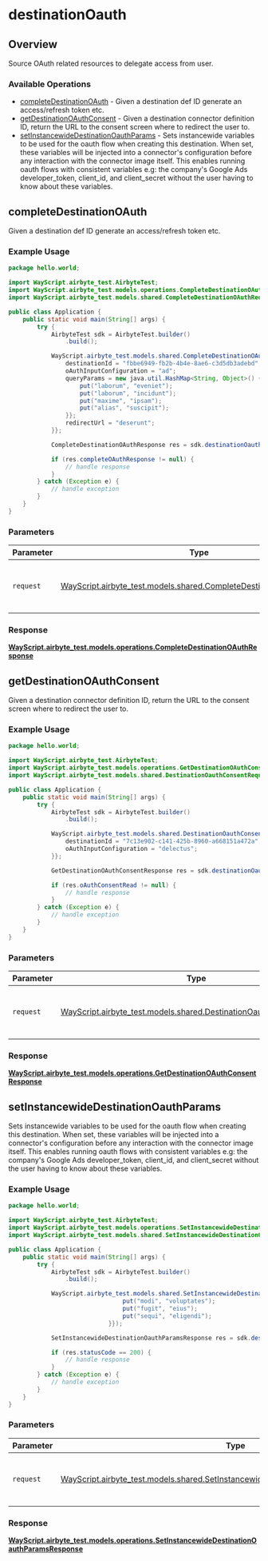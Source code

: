 # destinationOauth

## Overview

Source OAuth related resources to delegate access from user.

### Available Operations

* [completeDestinationOAuth](#completedestinationoauth) - Given a destination def ID generate an access/refresh token etc.
* [getDestinationOAuthConsent](#getdestinationoauthconsent) - Given a destination connector definition ID, return the URL to the consent screen where to redirect the user to.
* [setInstancewideDestinationOauthParams](#setinstancewidedestinationoauthparams) - Sets instancewide variables to be used for the oauth flow when creating this destination. When set, these variables will be injected into a connector's configuration before any interaction with the connector image itself. This enables running oauth flows with consistent variables e.g: the company's Google Ads developer_token, client_id, and client_secret without the user having to know about these variables.


## completeDestinationOAuth

Given a destination def ID generate an access/refresh token etc.

### Example Usage

```java
package hello.world;

import WayScript.airbyte_test.AirbyteTest;
import WayScript.airbyte_test.models.operations.CompleteDestinationOAuthResponse;
import WayScript.airbyte_test.models.shared.CompleteDestinationOAuthRequest;

public class Application {
    public static void main(String[] args) {
        try {
            AirbyteTest sdk = AirbyteTest.builder()
                .build();

            WayScript.airbyte_test.models.shared.CompleteDestinationOAuthRequest req = new CompleteDestinationOAuthRequest("a5126243-835b-4bc0-9a23-a45cefc5fde1", "0a0ce216-9e51-4001-9c6d-c5e34762799b") {{
                destinationId = "fbbe6949-fb2b-4b4e-8ae6-c3d5db3adebd";
                oAuthInputConfiguration = "ad";
                queryParams = new java.util.HashMap<String, Object>() {{
                    put("laborum", "eveniet");
                    put("laborum", "incidunt");
                    put("maxime", "ipsam");
                    put("alias", "suscipit");
                }};
                redirectUrl = "deserunt";
            }};            

            CompleteDestinationOAuthResponse res = sdk.destinationOauth.completeDestinationOAuth(req);

            if (res.completeOAuthResponse != null) {
                // handle response
            }
        } catch (Exception e) {
            // handle exception
        }
    }
}
```

### Parameters

| Parameter                                                                                                                      | Type                                                                                                                           | Required                                                                                                                       | Description                                                                                                                    |
| ------------------------------------------------------------------------------------------------------------------------------ | ------------------------------------------------------------------------------------------------------------------------------ | ------------------------------------------------------------------------------------------------------------------------------ | ------------------------------------------------------------------------------------------------------------------------------ |
| `request`                                                                                                                      | [WayScript.airbyte_test.models.shared.CompleteDestinationOAuthRequest](../../models/shared/CompleteDestinationOAuthRequest.md) | :heavy_check_mark:                                                                                                             | The request object to use for the request.                                                                                     |


### Response

**[WayScript.airbyte_test.models.operations.CompleteDestinationOAuthResponse](../../models/operations/CompleteDestinationOAuthResponse.md)**


## getDestinationOAuthConsent

Given a destination connector definition ID, return the URL to the consent screen where to redirect the user to.

### Example Usage

```java
package hello.world;

import WayScript.airbyte_test.AirbyteTest;
import WayScript.airbyte_test.models.operations.GetDestinationOAuthConsentResponse;
import WayScript.airbyte_test.models.shared.DestinationOauthConsentRequest;

public class Application {
    public static void main(String[] args) {
        try {
            AirbyteTest sdk = AirbyteTest.builder()
                .build();

            WayScript.airbyte_test.models.shared.DestinationOauthConsentRequest req = new DestinationOauthConsentRequest("8aa94c02-644c-4f5e-9d9a-4578adc1ac60", "voluptatem", "dec001ac-802e-42ec-89ff-8f0f816ff347") {{
                destinationId = "7c13e902-c141-425b-8960-a668151a472a";
                oAuthInputConfiguration = "delectus";
            }};            

            GetDestinationOAuthConsentResponse res = sdk.destinationOauth.getDestinationOAuthConsent(req);

            if (res.oAuthConsentRead != null) {
                // handle response
            }
        } catch (Exception e) {
            // handle exception
        }
    }
}
```

### Parameters

| Parameter                                                                                                                    | Type                                                                                                                         | Required                                                                                                                     | Description                                                                                                                  |
| ---------------------------------------------------------------------------------------------------------------------------- | ---------------------------------------------------------------------------------------------------------------------------- | ---------------------------------------------------------------------------------------------------------------------------- | ---------------------------------------------------------------------------------------------------------------------------- |
| `request`                                                                                                                    | [WayScript.airbyte_test.models.shared.DestinationOauthConsentRequest](../../models/shared/DestinationOauthConsentRequest.md) | :heavy_check_mark:                                                                                                           | The request object to use for the request.                                                                                   |


### Response

**[WayScript.airbyte_test.models.operations.GetDestinationOAuthConsentResponse](../../models/operations/GetDestinationOAuthConsentResponse.md)**


## setInstancewideDestinationOauthParams

Sets instancewide variables to be used for the oauth flow when creating this destination. When set, these variables will be injected into a connector's configuration before any interaction with the connector image itself. This enables running oauth flows with consistent variables e.g: the company's Google Ads developer_token, client_id, and client_secret without the user having to know about these variables.


### Example Usage

```java
package hello.world;

import WayScript.airbyte_test.AirbyteTest;
import WayScript.airbyte_test.models.operations.SetInstancewideDestinationOauthParamsResponse;
import WayScript.airbyte_test.models.shared.SetInstancewideDestinationOauthParamsRequestBody;

public class Application {
    public static void main(String[] args) {
        try {
            AirbyteTest sdk = AirbyteTest.builder()
                .build();

            WayScript.airbyte_test.models.shared.SetInstancewideDestinationOauthParamsRequestBody req = new SetInstancewideDestinationOauthParamsRequestBody("923c5949-f83f-4350-8f87-6ffb901c6ecb",                 new java.util.HashMap<String, Object>() {{
                                put("modi", "voluptates");
                                put("fugit", "eius");
                                put("sequi", "eligendi");
                            }});            

            SetInstancewideDestinationOauthParamsResponse res = sdk.destinationOauth.setInstancewideDestinationOauthParams(req);

            if (res.statusCode == 200) {
                // handle response
            }
        } catch (Exception e) {
            // handle exception
        }
    }
}
```

### Parameters

| Parameter                                                                                                                                                        | Type                                                                                                                                                             | Required                                                                                                                                                         | Description                                                                                                                                                      |
| ---------------------------------------------------------------------------------------------------------------------------------------------------------------- | ---------------------------------------------------------------------------------------------------------------------------------------------------------------- | ---------------------------------------------------------------------------------------------------------------------------------------------------------------- | ---------------------------------------------------------------------------------------------------------------------------------------------------------------- |
| `request`                                                                                                                                                        | [WayScript.airbyte_test.models.shared.SetInstancewideDestinationOauthParamsRequestBody](../../models/shared/SetInstancewideDestinationOauthParamsRequestBody.md) | :heavy_check_mark:                                                                                                                                               | The request object to use for the request.                                                                                                                       |


### Response

**[WayScript.airbyte_test.models.operations.SetInstancewideDestinationOauthParamsResponse](../../models/operations/SetInstancewideDestinationOauthParamsResponse.md)**

